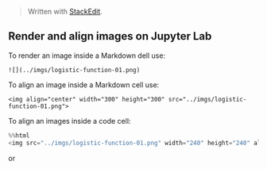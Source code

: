 


> Written with [StackEdit](https://stackedit.io/).

## Render and align images on Jupyter Lab

To render an image inside a Markdown dell use:

```
![](../imgs/logistic-function-01.png)
```

To align an image inside a Markdown cell use:

```
<img align="center" width="300" height="300" src="../imgs/logistic-function-01.png">
```
To align an images inside a code cell:

```python
%%html
<img src="../imgs/logistic-function-01.png" width="240" height="240" align="center"/>
```

or 

```python

```
<!--stackedit_data:
eyJoaXN0b3J5IjpbOTE1NTExMDcxXX0=
-->